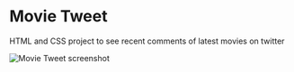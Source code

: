 # Movie Tweet
HTML and CSS project to see recent comments of latest movies on twitter

![Movie Tweet screenshot](https://lh3.googleusercontent.com/4rVHZ26_76FpXQ_bHfCSo1lXSxc5u4dvCJs1Ac2_6rOZVl9crQWBxS78J9wpqhi_LIihMYKd_Qx0pn8=w1342-h547-rw "Screenshot")
